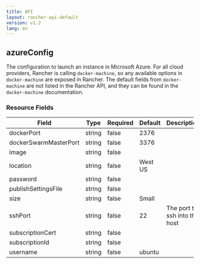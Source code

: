 ```yaml
---
title: API
layout: rancher-api-default
version: v1.2
lang: en
---
```


## azureConfig


The configuration to launch an instance in Microsoft Azure. For all cloud providers, Rancher is calling `docker-machine`, so any available options in `docker-machine` are exposed in Rancher. The default fields from `docker-machine` are not listed in the Rancher API, and they can be found in the `docker-machine` documentation.


### Resource Fields

Field | Type | Required | Default | Description
---|---|---|---|---
dockerPort | string | false | 2376 | 
dockerSwarmMasterPort | string | false | 3376 | 
image | string | false |  | 
location | string | false | West US | 
password | string | false |  | 
publishSettingsFile | string | false |  | 
size | string | false | Small | 
sshPort | string | false | 22 | The port to ssh into the host
subscriptionCert | string | false |  | 
subscriptionId | string | false |  | 
username | string | false | ubuntu | 

